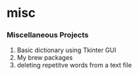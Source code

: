 # misc
### Miscellaneous Projects

1. Basic dictionary using Tkinter GUI
2. My brew packages 
3. deleting repetitve words from a text file
